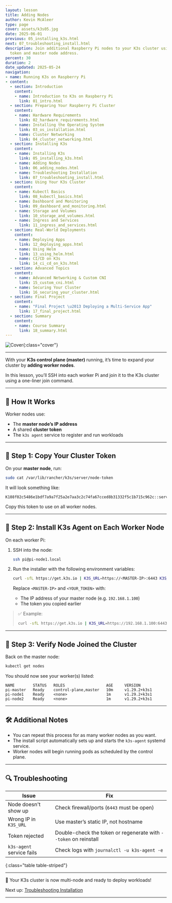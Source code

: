 ```yaml
---
layout: lesson
title: Adding Nodes
author: Kevin McAleer
type: page
cover: assets/k3s05.jpg
date: 2025-06-01
previous: 05_installing_k3s.html
next: 07_troubleshooting_install.html
description: Join additional Raspberry Pi nodes to your K3s cluster using the shared
  token and master node address.
percent: 30
duration: 2
date_updated: 2025-05-24
navigation:
- name: Running K3s on Raspberry Pi
- content:
  - section: Introduction
    content:
    - name: Introduction to K3s on Raspberry Pi
      link: 01_intro.html
  - section: Preparing Your Raspberry Pi Cluster
    content:
    - name: Hardware Requirements
      link: 02_hardware_requirements.html
    - name: Installing the Operating System
      link: 03_os_installation.html
    - name: Cluster Networking
      link: 04_cluster_networking.html
  - section: Installing K3s
    content:
    - name: Installing K3s
      link: 05_installing_k3s.html
    - name: Adding Nodes
      link: 06_adding_nodes.html
    - name: Troubleshooting Installation
      link: 07_troubleshooting_install.html
  - section: Using Your K3s Cluster
    content:
    - name: Kubectl Basics
      link: 08_kubectl_basics.html
    - name: Dashboard and Monitoring
      link: 09_dashboard_and_monitoring.html
    - name: Storage and Volumes
      link: 10_storage_and_volumes.html
    - name: Ingress and Services
      link: 11_ingress_and_services.html
  - section: Real-World Deployments
    content:
    - name: Deploying Apps
      link: 12_deploying_apps.html
    - name: Using Helm
      link: 13_using_helm.html
    - name: CI/CD on K3s
      link: 14_ci_cd_on_k3s.html
  - section: Advanced Topics
    content:
    - name: Advanced Networking & Custom CNI
      link: 15_custom_cni.html
    - name: Securing Your Cluster
      link: 16_securing_your_cluster.html
  - section: Final Project
    content:
    - name: "Final Project \u2013 Deploying a Multi-Service App"
      link: 17_final_project.html
  - section: Summary
    content:
    - name: Course Summary
      link: 18_summary.html
---
```



![Cover]({{page.cover}}){:class="cover"}

---

With your **K3s control plane (master)** running, it’s time to expand your cluster by **adding worker nodes**.

In this lesson, you’ll SSH into each worker Pi and join it to the K3s cluster using a one-liner join command.

---

## 🧠 How It Works

Worker nodes use:

- The **master node’s IP address**
- A shared **cluster token**
- The `k3s agent` service to register and run workloads

---

## 🔑 Step 1: Copy Your Cluster Token

On your **master node**, run:

```bash
sudo cat /var/lib/rancher/k3s/server/node-token
````

It will look something like:

```text
K108f02c5486e1bdf7a9a7f25a2e7aa3c2c74fa67cced8b31332f5c1b715c962c::server:5bc9c3f0d9249...
```

Copy this token to use on all worker nodes.

---

## 🔧 Step 2: Install K3s Agent on Each Worker Node

On each worker Pi:

1. SSH into the node:

   ```bash
   ssh pi@pi-node1.local
   ```

2. Run the installer with the following environment variables:

   ```bash
   curl -sfL https://get.k3s.io | K3S_URL=https://<MASTER-IP>:6443 K3S_TOKEN=<YOUR_TOKEN> sh -
   ```

   Replace `<MASTER-IP>` and `<YOUR_TOKEN>` with:

   - The IP address of your master node (e.g. `192.168.1.100`)
   - The token you copied earlier

> ✅ Example:
>
> ```bash
> curl -sfL https://get.k3s.io | K3S_URL=https://192.168.1.100:6443 K3S_TOKEN=K108f0... sh -
> ```

---

## 🧪 Step 3: Verify Node Joined the Cluster

Back on the master node:

```bash
kubectl get nodes
```

You should now see your worker(s) listed:

```plaintext
NAME        STATUS   ROLES                  AGE     VERSION
pi-master   Ready    control-plane,master   10m     v1.29.2+k3s1
pi-node1    Ready    <none>                 1m      v1.29.2+k3s1
pi-node2    Ready    <none>                 1m      v1.29.2+k3s1
```

---

## 🛠 Additional Notes

- You can repeat this process for as many worker nodes as you want.
- The install script automatically sets up and starts the `k3s-agent` systemd service.
- Worker nodes will begin running pods as scheduled by the control plane.

---

## 🔍 Troubleshooting

| Issue                     | Fix                                                              |
| ------------------------- | ---------------------------------------------------------------- |
| Node doesn't show up      | Check firewall/ports (`6443` must be open)                       |
| Wrong IP in `K3S_URL`     | Use master’s static IP, not hostname                             |
| Token rejected            | Double-check the token or regenerate with `--token` on reinstall |
| `k3s-agent` service fails | Check logs with `journalctl -u k3s-agent -e`                     |
{:class="table table-striped"}

---

🎉 Your K3s cluster is now multi-node and ready to deploy workloads!

Next up: [Troubleshooting Installation](07_troubleshooting_install)

---
